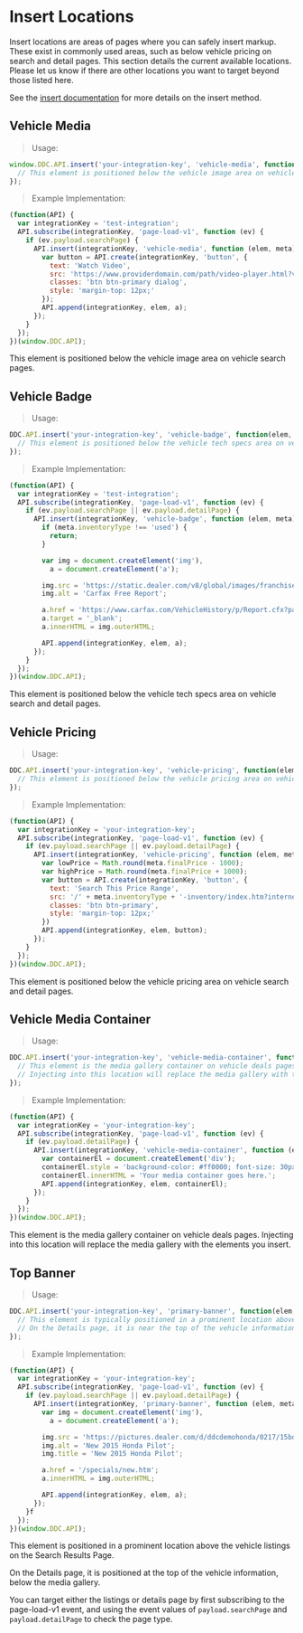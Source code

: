 # Insert Locations

Insert locations are areas of pages where you can safely insert markup. These exist in commonly used areas, such as below vehicle pricing on search and detail pages. This section details the current available locations. Please let us know if there are other locations you want to target beyond those listed here.

See the <a href="#ddc-api-insert-key-name-callback-elem-meta">insert documentation</a> for more details on the insert method.

## Vehicle Media

> Usage:

```javascript
window.DDC.API.insert('your-integration-key', 'vehicle-media', function(elem, meta) {
  // This element is positioned below the vehicle image area on vehicle search pages.
});
```

> Example Implementation:

```javascript
(function(API) {
  var integrationKey = 'test-integration';
  API.subscribe(integrationKey, 'page-load-v1', function (ev) {
    if (ev.payload.searchPage) {
      API.insert(integrationKey, 'vehicle-media', function (elem, meta) {
        var button = API.create(integrationKey, 'button', {
          text: 'Watch Video',
          src: 'https://www.providerdomain.com/path/video-player.html?vin=' + meta.vin,
          classes: 'btn btn-primary dialog',
          style: 'margin-top: 12px;'
        });
        API.append(integrationKey, elem, a);
      });
    }
  });
})(window.DDC.API);
```

This element is positioned below the vehicle image area on vehicle search pages.

## Vehicle Badge

> Usage:

```javascript
DDC.API.insert('your-integration-key', 'vehicle-badge', function(elem, meta) {
  // This element is positioned below the vehicle tech specs area on vehicle search and detail pages.
});
```

> Example Implementation:

```javascript
(function(API) {
  var integrationKey = 'test-integration';
  API.subscribe(integrationKey, 'page-load-v1', function (ev) {
    if (ev.payload.searchPage || ev.payload.detailPage) {
      API.insert(integrationKey, 'vehicle-badge', function (elem, meta) {
        if (meta.inventoryType !== 'used') {
          return;
        }

        var img = document.createElement('img'),
          a = document.createElement('a');

        img.src = 'https://static.dealer.com/v8/global/images/franchise/white/logo-certified-carfax-free-lrg.png';
        img.alt = 'Carfax Free Report';

        a.href = 'https://www.carfax.com/VehicleHistory/p/Report.cfx?partner=DLR_3&vin=' + meta.vin;
        a.target = '_blank';
        a.innerHTML = img.outerHTML;

        API.append(integrationKey, elem, a);
      });
    }
  });
})(window.DDC.API);
```

This element is positioned below the vehicle tech specs area on vehicle search and detail pages.


## Vehicle Pricing

> Usage:

```javascript
DDC.API.insert('your-integration-key', 'vehicle-pricing', function(elem, meta) {
  // This element is positioned below the vehicle pricing area on vehicle search and detail pages.
});
```

> Example Implementation:

```javascript
(function(API) {
  var integrationKey = 'your-integration-key';
  API.subscribe(integrationKey, 'page-load-v1', function (ev) {
    if (ev.payload.searchPage || ev.payload.detailPage) {
      API.insert(integrationKey, 'vehicle-pricing', function (elem, meta) {
        var lowPrice = Math.round(meta.finalPrice - 1000);
        var highPrice = Math.round(meta.finalPrice + 1000);
        var button = API.create(integrationKey, 'button', {
          text: 'Search This Price Range',
          src: '/' + meta.inventoryType + '-inventory/index.htm?internetPrice=' + lowPrice.toString() + '-' + highPrice.toString(),
          classes: 'btn btn-primary',
          style: 'margin-top: 12px;'
        })
        API.append(integrationKey, elem, button);
      });
    }
  });
})(window.DDC.API);
```

This element is positioned below the vehicle pricing area on vehicle search and detail pages.

## Vehicle Media Container

> Usage:

```javascript
DDC.API.insert('your-integration-key', 'vehicle-media-container', function(elem, meta) {
  // This element is the media gallery container on vehicle deals pages.
  // Injecting into this location will replace the media gallery with the elements you insert.
});
```

> Example Implementation:

```javascript
(function(API) {
  var integrationKey = 'your-integration-key';
  API.subscribe(integrationKey, 'page-load-v1', function (ev) {
    if (ev.payload.detailPage) {
      API.insert(integrationKey, 'vehicle-media-container', function (elem, meta) {
        var containerEl = document.createElement('div');
        containerEl.style = 'background-color: #ff0000; font-size: 30px; width: 100%; height: 540px; margin: 0 auto; padding: 100px; text-align: center;';
        containerEl.innerHTML = 'Your media container goes here.';
        API.append(integrationKey, elem, containerEl);
      });
    }
  });
})(window.DDC.API);
```

This element is the media gallery container on vehicle deals pages. Injecting into this location will replace the media gallery with the elements you insert.

## Top Banner

> Usage:

```javascript
DDC.API.insert('your-integration-key', 'primary-banner', function(elem, meta) {
  // This element is typically positioned in a prominent location above the vehicle listings on the Search Results Page.
  // On the Details page, it is near the top of the vehicle information, below the media gallery.
});
```

> Example Implementation:

```javascript
(function(API) {
  var integrationKey = 'your-integration-key';
  API.subscribe(integrationKey, 'page-load-v1', function (ev) {
    if (ev.payload.searchPage || ev.payload.detailPage) {
      API.insert(integrationKey, 'primary-banner', function (elem, meta) {
        var img = document.createElement('img'),
          a = document.createElement('a');

        img.src = 'https://pictures.dealer.com/d/ddcdemohonda/0217/15bd9bd8ecf0b2a292a91cecb08c595bx.jpg';
        img.alt = 'New 2015 Honda Pilot';
        img.title = 'New 2015 Honda Pilot';

        a.href = '/specials/new.htm';
        a.innerHTML = img.outerHTML;

        API.append(integrationKey, elem, a);
      });
    }f
  });
})(window.DDC.API);
```

This element is positioned in a prominent location above the vehicle listings on the Search Results Page.

On the Details page, it is positioned at the top of the vehicle information, below the media gallery.

You can target either the listings or details page by first subscribing to the page-load-v1 event, and using the event values of `payload.searchPage` and `payload.detailPage` to check the page type.
